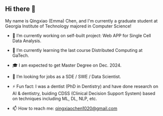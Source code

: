 ## Hi there 👋

My name is Qingxiao (Emma) Chen, and I'm currently a graduate student at Georgia Institute of Technology majored in Computer Science!

- 🔭 I’m currently working on self-built project: Web APP for Single Cell Data Analysis.
- 🌱 I’m currently learning the last course Distributed Computing at GaTech.
- 🎓 I am expected to get Master Degree on Dec. 2024.
- 👯 I’m looking for jobs as a SDE / SWE / Data Scientist.

- ⚡ Fun fact: I was a dentist (PhD in Dentistry) and have done research on AI & dentistry, buiding CDSS (Clinical Decision Support System) based on techniques including ML, DL, NLP, etc.
- 📫 How to reach me: qingxiaochen1020@gmail.com



<!--
**EMC2016/emc2016** is a ✨ _special_ ✨ repository because its `README.md` (this file) appears on your GitHub profile.

Here are some ideas to get you started:

- 🔭 I’m currently working on ...
- 🌱 I’m currently learning ...
- 👯 I’m looking to collaborate on ...
- 🤔 I’m looking for help with ...
- 💬 Ask me about ...
- 📫 How to reach me: ...
- 😄 Pronouns: ...
- ⚡ Fun fact: ...
-->
